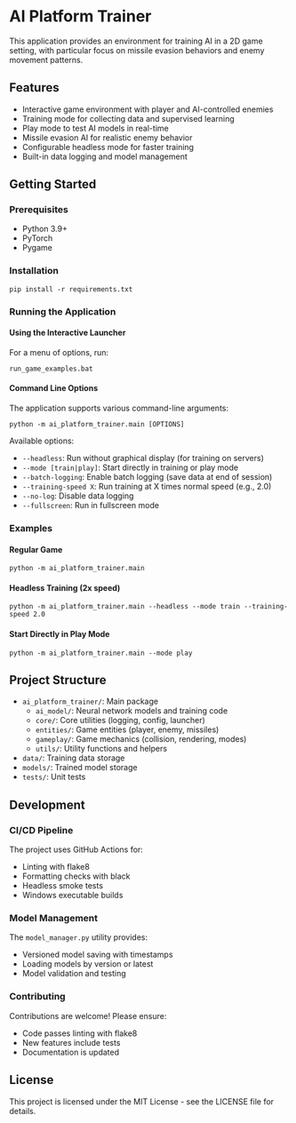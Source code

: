 # AI Platform Trainer

This application provides an environment for training AI in a 2D game setting, with particular focus on missile evasion behaviors and enemy movement patterns.

## Features

- Interactive game environment with player and AI-controlled enemies
- Training mode for collecting data and supervised learning
- Play mode to test AI models in real-time
- Missile evasion AI for realistic enemy behavior
- Configurable headless mode for faster training
- Built-in data logging and model management

## Getting Started

### Prerequisites

- Python 3.9+
- PyTorch
- Pygame

### Installation

```
pip install -r requirements.txt
```

### Running the Application

#### Using the Interactive Launcher

For a menu of options, run:

```
run_game_examples.bat
```

#### Command Line Options

The application supports various command-line arguments:

```
python -m ai_platform_trainer.main [OPTIONS]
```

Available options:

- `--headless`: Run without graphical display (for training on servers)
- `--mode [train|play]`: Start directly in training or play mode
- `--batch-logging`: Enable batch logging (save data at end of session)
- `--training-speed X`: Run training at X times normal speed (e.g., 2.0)
- `--no-log`: Disable data logging
- `--fullscreen`: Run in fullscreen mode

### Examples

#### Regular Game
```
python -m ai_platform_trainer.main
```

#### Headless Training (2x speed)
```
python -m ai_platform_trainer.main --headless --mode train --training-speed 2.0
```

#### Start Directly in Play Mode
```
python -m ai_platform_trainer.main --mode play
```

## Project Structure

- `ai_platform_trainer/`: Main package
  - `ai_model/`: Neural network models and training code
  - `core/`: Core utilities (logging, config, launcher)
  - `entities/`: Game entities (player, enemy, missiles)
  - `gameplay/`: Game mechanics (collision, rendering, modes)
  - `utils/`: Utility functions and helpers
- `data/`: Training data storage
- `models/`: Trained model storage
- `tests/`: Unit tests

## Development

### CI/CD Pipeline

The project uses GitHub Actions for:
- Linting with flake8
- Formatting checks with black
- Headless smoke tests
- Windows executable builds

### Model Management

The `model_manager.py` utility provides:
- Versioned model saving with timestamps
- Loading models by version or latest
- Model validation and testing

### Contributing

Contributions are welcome! Please ensure:
- Code passes linting with flake8
- New features include tests
- Documentation is updated

## License

This project is licensed under the MIT License - see the LICENSE file for details.

